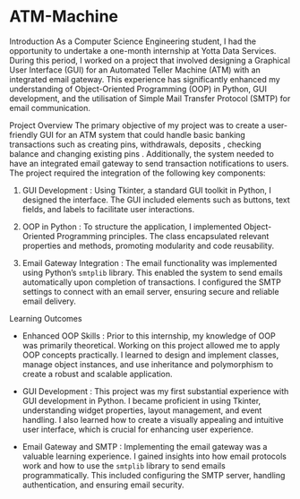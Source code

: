 # ATM-Machine
Introduction
As a Computer Science Engineering student, I had the opportunity to undertake a one-month internship at Yotta Data Services. During this period, I worked on a project that involved designing a Graphical User Interface (GUI) for an Automated Teller Machine (ATM) with an integrated email gateway. This experience has significantly enhanced my understanding of Object-Oriented Programming (OOP) in Python, GUI development, and the utilisation of Simple Mail Transfer Protocol (SMTP) for email communication.

Project Overview
The primary objective of my project was to create a user-friendly GUI for an ATM system that could handle basic banking transactions such as creating pins, withdrawals, deposits , checking balance and changing existing pins . Additionally, the system needed to have an integrated email gateway to send transaction notifications to users. The project required the integration of the following key components: 

1. GUI Development : Using Tkinter, a standard GUI toolkit in Python, I designed the interface. The GUI included elements such as buttons, text fields, and labels to facilitate user interactions.

2. OOP in Python : To structure the application, I implemented Object-Oriented Programming principles. The  class encapsulated relevant properties and methods, promoting modularity and code reusability.

3. Email Gateway Integration : The email functionality was implemented using Python’s `smtplib` library. This enabled the system to send emails automatically upon completion of transactions. I configured the SMTP settings to connect with an email server, ensuring secure and reliable email delivery.

Learning Outcomes
- Enhanced OOP Skills : Prior to this internship, my knowledge of OOP was primarily theoretical. Working on this project allowed me to apply OOP concepts practically. I learned to design and implement classes, manage object instances, and use inheritance and polymorphism to create a robust and scalable application.
  
- GUI Development : This project was my first substantial experience with GUI development in Python. I became proficient in using Tkinter, understanding widget properties, layout management, and event handling. I also learned how to create a visually appealing and intuitive user interface, which is crucial for enhancing user experience.

- Email Gateway and SMTP : Implementing the email gateway was a valuable learning experience. I gained insights into how email protocols work and how to use the `smtplib` library to send emails programmatically. This included configuring the SMTP server, handling authentication, and ensuring email security.



